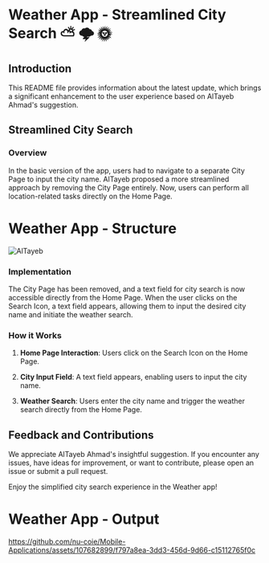 # Weather App - Streamlined City Search ⛅️ 🌩️ 🌞

## Introduction

This README file provides information about the latest update, which brings a significant enhancement to the user experience based on AlTayeb Ahmad's suggestion.

## Streamlined City Search

### Overview

In the basic version of the app, users had to navigate to a separate City Page to input the city name. AlTayeb proposed a more streamlined approach by removing the City Page entirely. Now, users can perform all location-related tasks directly on the Home Page.

# Weather App - Structure

![AlTayeb](https://github.com/nu-coie/Mobile-Applications/assets/107682899/ca7d01dd-a221-42d8-b762-873c1eee97b5)



### Implementation

The City Page has been removed, and a text field for city search is now accessible directly from the Home Page. When the user clicks on the Search Icon, a text field appears, allowing them to input the desired city name and initiate the weather search.

### How it Works

1. **Home Page Interaction**: Users click on the Search Icon on the Home Page.

2. **City Input Field**: A text field appears, enabling users to input the city name.

3. **Weather Search**: Users enter the city name and trigger the weather search directly from the Home Page.

## Feedback and Contributions

We appreciate AlTayeb Ahmad's insightful suggestion. If you encounter any issues, have ideas for improvement, or want to contribute, please open an issue or submit a pull request.

Enjoy the simplified city search experience in the Weather app!

# Weather App - Output


https://github.com/nu-coie/Mobile-Applications/assets/107682899/f797a8ea-3dd3-456d-9d66-c15112765f0c




